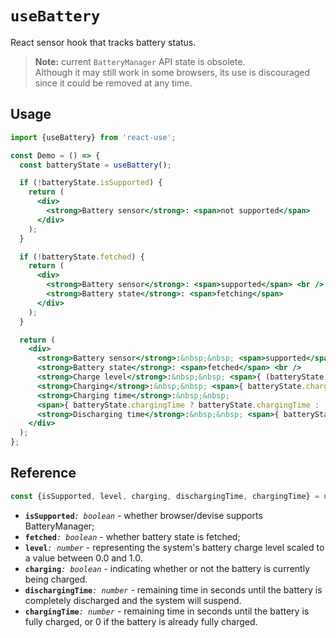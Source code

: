 # `useBattery`

React sensor hook that tracks battery status.

>**Note:** current `BatteryManager` API state is obsolete.  
>Although it may still work in some browsers, its use is discouraged since it could be removed at any time.


## Usage

```jsx
import {useBattery} from 'react-use';

const Demo = () => {
  const batteryState = useBattery();

  if (!batteryState.isSupported) {
    return (
      <div>
        <strong>Battery sensor</strong>: <span>not supported</span>
      </div>
    );
  }

  if (!batteryState.fetched) {
    return (
      <div>
        <strong>Battery sensor</strong>: <span>supported</span> <br />
        <strong>Battery state</strong>: <span>fetching</span>
      </div>
    );
  }

  return (
    <div>
      <strong>Battery sensor</strong>:&nbsp;&nbsp; <span>supported</span> <br />
      <strong>Battery state</strong>: <span>fetched</span> <br />
      <strong>Charge level</strong>:&nbsp;&nbsp; <span>{ (batteryState.level * 100).toFixed(0) }%</span> <br />
      <strong>Charging</strong>:&nbsp;&nbsp; <span>{ batteryState.charging ? 'yes' : 'no' }</span> <br />
      <strong>Charging time</strong>:&nbsp;&nbsp;
      <span>{ batteryState.chargingTime ? batteryState.chargingTime : 'finished' }</span> <br />
      <strong>Discharging time</strong>:&nbsp;&nbsp; <span>{ batteryState.dischargingTime }</span>
    </div>
  );
};
```

## Reference

```ts
const {isSupported, level, charging, dischargingTime, chargingTime} = useBattery();
```
- **`isSupported`**_`: boolean`_ - whether browser/devise supports BatteryManager;
- **`fetched`**_`: boolean`_ - whether battery state is fetched;
- **`level`**_`: number`_ - representing the system's battery charge level scaled to a value between 0.0 and 1.0.
- **`charging`**_`: boolean`_ - indicating whether or not the battery is currently being charged.
- **`dischargingTime`**_`: number`_ - remaining time in seconds until the battery is completely discharged and the system will suspend.
- **`chargingTime`**_`: number`_ - remaining time in seconds until the battery is fully charged, or 0 if the battery is already fully charged.
